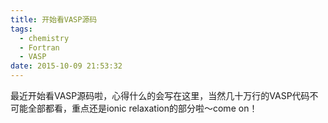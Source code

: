 ```yaml
---
title: 开始看VASP源码
tags:
  - chemistry
  - Fortran
  - VASP
date: 2015-10-09 21:53:32
---
```


最近开始看VASP源码啦，心得什么的会写在这里，当然几十万行的VASP代码不可能全部都看，重点还是ionic relaxation的部分啦～come on！
